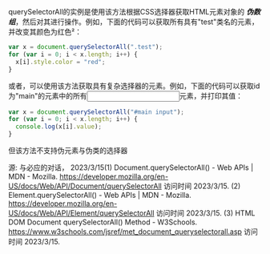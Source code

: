 querySelectorAll的实例是使用该方法根据CSS选择器获取HTML元素对象的 ***伪数组***，然后对其进行操作。例如，下面的代码可以获取所有具有"test"类名的元素，并改变其颜色为红色²：

```javascript
var x = document.querySelectorAll(".test");
for (var i = 0; i < x.length; i++) {
  x[i].style.color = "red";
}
```

或者，可以使用该方法获取具有复杂选择器的元素。例如，下面的代码可以获取id为"main"的元素中的所有<input>元素，并打印其值：

```javascript
var x = document.querySelectorAll("#main input");
for (var i = 0; i < x.length; i++) {
  console.log(x[i].value);
}
```
但该方法不支持伪元素与伪类的选择器

源: 与必应的对话， 2023/3/15(1) Document.querySelectorAll() - Web APIs | MDN - Mozilla. https://developer.mozilla.org/en-US/docs/Web/API/Document/querySelectorAll 访问时间 2023/3/15.
(2) Element.querySelectorAll() - Web APIs | MDN - Mozilla. https://developer.mozilla.org/en-US/docs/Web/API/Element/querySelectorAll 访问时间 2023/3/15.
(3) HTML DOM Document querySelectorAll() Method - W3Schools. https://www.w3schools.com/jsref/met_document_queryselectorall.asp 访问时间 2023/3/15.